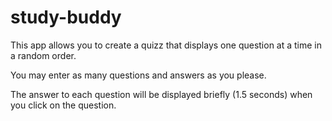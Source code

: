 # study-buddy

This app allows you to create a quizz that displays one question at a time in a random order.

You may enter as many questions and answers as you please.

The answer to each question will be displayed briefly (1.5 seconds) when you click on the question.
